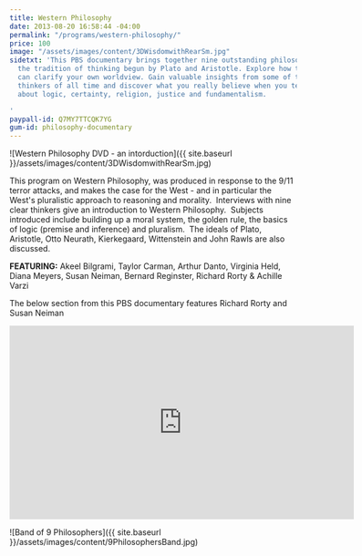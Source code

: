 ```yaml
---
title: Western Philosophy
date: 2013-08-20 16:58:44 -04:00
permalink: "/programs/western-philosophy/"
price: 100
image: "/assets/images/content/3DWisdomwithRearSm.jpg"
sidetxt: 'This PBS documentary brings together nine outstanding philosophers to explain
  the tradition of thinking begun by Plato and Aristotle. Explore how this tradition
  can clarify your own worldview. Gain valuable insights from some of the greatest
  thinkers of all time and discover what you really believe when you test your assumptions
  about logic, certainty, religion, justice and fundamentalism.

'
paypall-id: Q7MY7TTCQK7YG
gum-id: philosophy-documentary
---
```


![Western Philosophy DVD - an intorduction]({{ site.baseurl }}/assets/images/content/3DWisdomwithRearSm.jpg)

This program on Western Philosophy, was produced in response to the 9/11 terror attacks, and makes the case for the West - and in particular the West's pluralistic approach to reasoning and morality.  Interviews with nine clear thinkers give an introduction to Western Philosophy.  Subjects introduced include building up a moral system, the golden rule, the basics of logic (premise and inference) and pluralism.  The ideals of Plato, Aristotle, Otto Neurath, Kierkegaard, Wittenstein and John Rawls are also discussed.

**FEATURING:** Akeel Bilgrami, Taylor Carman, Arthur Danto, Virginia Held, Diana Meyers, Susan Neiman, Bernard Reginster, Richard Rorty &amp; Achille Varzi

The below section from this PBS documentary features Richard Rorty and Susan Neiman

<iframe width="604" height="340" src="https://www.youtube.com/embed/LY7JonOQJio?list=PLm2zChNEamqx4Xl5eNwZvsJDhUBGJchrZ&rel=0&amp;modestbranding=1&amp;autohide=1" class="yt" frameborder="0" allowfullscreen></iframe>

![Band of 9 Philosophers]({{ site.baseurl }}/assets/images/content/9PhilosophersBand.jpg)
